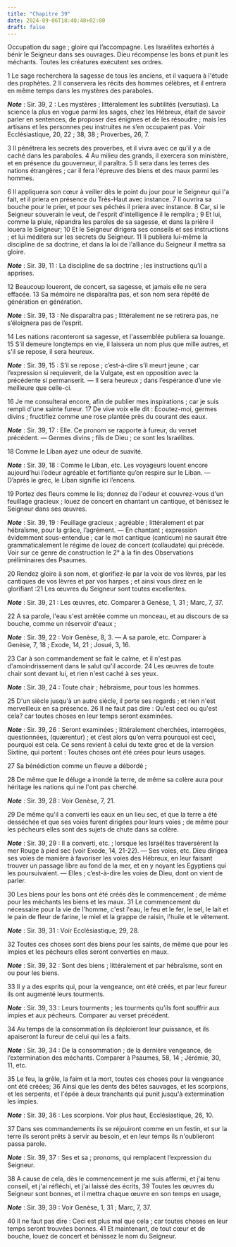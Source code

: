 ```yaml
---
title: "Chapitre 39"
date: 2024-09-06T18:40:48+02:00
draft: false
---
```



Occupation du sage ; gloire qui l’accompagne.
Les Israélites exhortés à bénir le Seigneur dans ses ouvrages.
Dieu récompense les bons et punit les méchants.
Toutes les créatures exécutent ses ordres.


1 Le sage recherchera la sagesse de tous les anciens, et il vaquera à l'étude des prophètes. 2 Il conservera les récits des hommes célèbres, et il entrera en même temps dans les mystères des paraboles.

***Note*** :  Sir. 39, 2 : Les mystères ; littéralement les subtilités (versutias). La science la plus en vogue parmi les sages, chez les Hébreux, était de savoir parler en sentences, de proposer des énigmes et de les résoudre ; mais les artisans et les personnes peu instruites ne s’en occupaient pas. Voir Ecclésiastique, 20, 22 ; 38, 38 ; Proverbes, 26, 7.

3 Il pénétrera les secrets des proverbes, et il vivra avec ce qu'il y a de caché dans les paraboles. 4 Au milieu des grands, il exercera son ministère, et en présence du gouverneur, il paraîtra. 5 Il sera dans les terres des nations étrangères ; car il fera l'épreuve des biens et des maux parmi les hommes.


6 Il appliquera son cœur à veiller dès le point du jour pour le Seigneur qui l'a fait, et il priera en présence du Très-Haut avec instance. 7 Il ouvrira sa bouche pour le prier, et pour ses péchés il priera avec instance. 8 Car, si le Seigneur souverain le veut, de l'esprit d'intelligence il le remplira ; 9 Et lui, comme la pluie, répandra les paroles de sa sagesse, et dans la prière il louera le Seigneur; 10 Et le Seigneur dirigera ses conseils et ses instructions ; et lui méditera sur les secrets du Seigneur. 11 Il publiera lui-même la discipline de sa doctrine, et dans la loi de l'alliance du Seigneur il mettra sa gloire.

***Note*** :  Sir. 39, 11 : La discipline de sa doctrine ; les instructions qu’il a apprises.


12 Beaucoup loueront, de concert, sa sagesse, et jamais elle ne sera effacée. 13 Sa mémoire ne disparaîtra pas, et son nom sera répété de génération en génération.

***Note*** :  Sir. 39, 13 : Ne disparaîtra pas ; littéralement ne se retirera pas, ne s’éloignera pas de l’esprit.

14 Les nations raconteront sa sagesse, et l'assemblée publiera sa louange. 15 S'il demeure longtemps en vie, il laissera un nom plus que mille autres, et s'il se repose, il sera heureux.

***Note*** :  Sir. 39, 15 : S’il se repose ; c’est-à-dire s’il meurt jeune ; car l’expression si requieverit, de la Vulgate, est en opposition avec la précédente si permanserit. ― Il sera heureux ; dans l’espérance d’une vie meilleure que celle-ci.


16 Je me consulterai encore, afin de publier mes inspirations ; car je suis rempli d'une sainte fureur. 17 De vive voix elle dit : Écoutez-moi, germes divins ; fructifiez comme une rose plantée près du courant des eaux.

***Note*** :  Sir. 39, 17 : Elle. Ce pronom se rapporte à fureur, du verset précédent. ― Germes divins ; fils de Dieu ; ce sont les Israélites.

18 Comme le Liban ayez une odeur de suavité.

***Note*** :  Sir. 39, 18 : Comme le Liban, etc. Les voyageurs louent encore aujourd’hui l’odeur agréable et fortifiante qu’on respire sur le Liban. ― D’après le grec, le Liban signifie ici l’encens.


19 Portez des fleurs comme le lis; donnez de l'odeur et couvrez-vous d'un feuillage gracieux ; louez de concert en chantant un cantique, et bénissez le Seigneur dans ses œuvres.

***Note*** :  Sir. 39, 19 : Feuillage gracieux ; agréable ; littéralement et par hébraïsme, pour la grâce, l’agrément. ― En chantant ; expression évidemment sous-entendue ; car le mot cantique (canticum) ne saurait être grammaticalement le régime de louez de concert (collaudate) qui précède. Voir sur ce genre de construction le 2° à la fin des Observations préliminaires des Psaumes.

20 Rendez gloire à son nom, et glorifiez-le par la voix de vos lèvres, par les cantiques de vos lèvres et par vos harpes ; et ainsi vous direz en le glorifiant :21 Les œuvres du Seigneur sont toutes excellentes.

***Note*** :  Sir. 39, 21 : Les œuvres, etc. Comparer à Genèse, 1, 31 ; Marc, 7, 37.

22 A sa parole, l'eau s'est arrêtée comme un monceau, et au discours de sa bouche, comme un réservoir d'eaux ;

***Note*** :  Sir. 39, 22 : Voir Genèse, 8, 3. ― A sa parole, etc. Comparer à Genèse, 7, 18 ; Exode, 14, 21 ; Josué, 3, 16.

23 Car à son commandement se fait le calme, et il n'est pas d'amoindrissement dans le salut qu'il accorde. 24 Les œuvres de toute chair sont devant lui, et rien n'est caché à ses yeux.

***Note*** :  Sir. 39, 24 : Toute chair ; hébraïsme, pour tous les hommes.


25 D'un siècle jusqu'à un autre siècle, il porte ses regards ; et rien n'est merveilleux en sa présence. 26 Il ne faut pas dire : Qu'est ceci ou qu'est cela? car toutes choses en leur temps seront examinées.

***Note*** :  Sir. 39, 26 : Seront examinées ; littéralement cherchées, interrogées, questionnées, (quærentur) ; et c’est alors qu’on verra pourquoi est ceci, pourquoi est cela. Ce sens revient à celui du texte grec et de la version Sixtine, qui portent : Toutes choses ont été crées pour leurs usages.

27 Sa bénédiction comme un fleuve a débordé ;


28 De même que le déluge a inondé la terre, de même sa colère aura pour héritage les nations qui ne l'ont pas cherché.

***Note*** :  Sir. 39, 28 : Voir Genèse, 7, 21.

29 De même qu'il a converti les eaux en un lieu sec, et que la terre a été desséchée et que ses voies furent dirigées pour leurs voies ; de même pour les pécheurs elles sont des sujets de chute dans sa colère.

***Note*** :  Sir. 39, 29 : Il a converti, etc. ; lorsque les Israélites traversèrent la mer Rouge à pied sec (voir Exode, 14, 21-22). ― Ses voies, etc. Dieu dirigea ses voies de manière à favoriser les voies des Hébreux, en leur faisant trouver un passage libre au fond de la mer, et en y noyant les Egyptiens qui les poursuivaient. ― Elles ; c’est-à-dire les voies de Dieu, dont on vient de parler.

30 Les biens pour les bons ont été créés dès le commencement ; de même pour les méchants les biens et les maux. 31 Le commencement du nécessaire pour la vie de l'homme, c'est l'eau, le feu et le fer, le sel, le lait et le pain de fleur de farine, le miel et la grappe de raisin, l'huile et le vêtement.

***Note*** :  Sir. 39, 31 : Voir Ecclésiastique, 29, 28.


32 Toutes ces choses sont des biens pour les saints, de même que pour les impies et les pécheurs elles seront converties en maux.

***Note*** :  Sir. 39, 32 : Sont des biens ; littéralement et par hébraïsme, sont en ou pour les biens.

33 Il y a des esprits qui, pour la vengeance, ont été créés, et par leur fureur ils ont augmenté leurs tourments.

***Note*** :  Sir. 39, 33 : Leurs tourments ; les tourments qu’ils font souffrir aux impies et aux pécheurs. Comparer au verset précédent.

34 Au temps de la consommation ils déploieront leur puissance, et ils apaiseront la fureur de celui qui les a faits.

***Note*** :  Sir. 39, 34 : De la consommation ; de la dernière vengeance, de l’extermination des méchants. Comparer à Psaumes, 58, 14 ; Jérémie, 30, 11, etc.

35 Le feu, la grêle, la faim et la mort, toutes ces choses pour la vengeance ont été créées; 36 Ainsi que les dents des bêtes sauvages, et les scorpions, et les serpents, et l'épée à deux tranchants qui punit jusqu'à extermination les impies.

***Note*** :  Sir. 39, 36 : Les scorpions. Voir plus haut, Ecclésiastique, 26, 10.

37 Dans ses commandements ils se réjouiront comme en un festin, et sur la terre ils seront prêts à servir au besoin, et en leur temps ils n'oublieront passa parole.

***Note*** :  Sir. 39, 37 : Ses et sa ; pronoms, qui remplacent l’expression du Seigneur.

38 A cause de cela, dès le commencement je me suis affermi, et j'ai tenu conseil, et j'ai réfléchi, et j'ai laissé des écrits, 39 Toutes les œuvres du Seigneur sont bonnes, et il mettra chaque œuvre en son temps en usage,

***Note*** :  Sir. 39, 39 : Voir Genèse, 1, 31 ; Marc, 7, 37.

40 Il ne faut pas dire : Ceci est plus mal que cela ; car toutes choses en leur temps seront trouvées bonnes. 41 Et maintenant, de tout cœur et de bouche, louez de concert et bénissez le nom du Seigneur.

